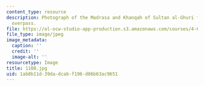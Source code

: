 ```yaml
---
content_type: resource
description: Photograph of the Madrasa and Khanqah of Sultan al-Ghuri from al-Azhar
  overpass.
file: https://ol-ocw-studio-app-production.s3.amazonaws.com/courses/4-615-the-architecture-of-cairo-spring-2002/1ab8b11d39dadcabf196d86b63ac9651_1108.jpg
file_type: image/jpeg
image_metadata:
  caption: ''
  credit: ''
  image-alt: ''
resourcetype: Image
title: 1108.jpg
uid: 1ab8b11d-39da-dcab-f196-d86b63ac9651
---
```

